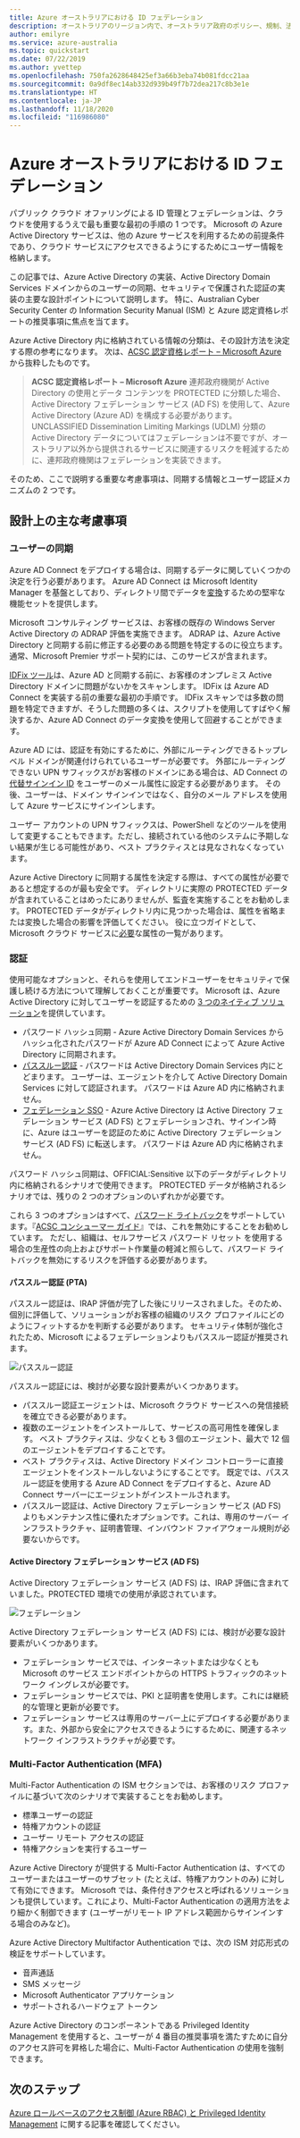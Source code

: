 ```yaml
---
title: Azure オーストラリアにおける ID フェデレーション
description: オーストラリアのリージョン内で、オーストラリア政府のポリシー、規制、法令に固有の要件を満たすように ID フェデレーションを構成するためのガイダンス。
author: emilyre
ms.service: azure-australia
ms.topic: quickstart
ms.date: 07/22/2019
ms.author: yvettep
ms.openlocfilehash: 750fa2628648425ef3a66b3eba74b081fdcc21aa
ms.sourcegitcommit: 0a9df8ec14ab332d939b49f7b72dea217c8b3e1e
ms.translationtype: HT
ms.contentlocale: ja-JP
ms.lasthandoff: 11/18/2020
ms.locfileid: "116986080"
---
```

# <a name="identity-federation-in-azure-australia"></a>Azure オーストラリアにおける ID フェデレーション

パブリック クラウド オファリングによる ID 管理とフェデレーションは、クラウドを使用するうえで最も重要な最初の手順の 1 つです。 Microsoft の Azure Active Directory サービスは、他の Azure サービスを利用するための前提条件であり、クラウド サービスにアクセスできるようにするためにユーザー情報を格納します。

この記事では、Azure Active Directory の実装、Active Directory Domain Services ドメインからのユーザーの同期、セキュリティで保護された認証の実装の主要な設計ポイントについて説明します。 特に、Australian Cyber Security Center の Information Security Manual (ISM) と Azure 認定資格レポートの推奨事項に焦点を当てます。

Azure Active Directory 内に格納されている情報の分類は、その設計方法を決定する際の参考になります。 次は、[ACSC 認定資格レポート – Microsoft Azure](https://aka.ms/au-irap) から抜粋したものです。

>**ACSC 認定資格レポート – Microsoft Azure** 連邦政府機関が Active Directory の使用とデータ コンテンツを PROTECTED に分類した場合、Active Directory フェデレーション サービス (AD FS) を使用して、Azure Active Directory (Azure AD) を構成する必要があります。 UNCLASSIFIED Dissemination Limiting Markings (UDLM) 分類の Active Directory データについてはフェデレーションは不要ですが、オーストラリア以外から提供されるサービスに関連するリスクを軽減するために、連邦政府機関はフェデレーションを実装できます。

そのため、ここで説明する重要な考慮事項は、同期する情報とユーザー認証メカニズムの 2 つです。

## <a name="key-design-considerations"></a>設計上の主な考慮事項

### <a name="user-synchronisation"></a>ユーザーの同期

Azure AD Connect をデプロイする場合は、同期するデータに関していくつかの決定を行う必要があります。 Azure AD Connect は Microsoft Identity Manager を基盤としており、ディレクトリ間でデータを[変換](../active-directory/hybrid/how-to-connect-sync-best-practices-changing-default-configuration.md)するための堅牢な機能セットを提供します。

Microsoft コンサルティング サービスは、お客様の既存の Windows Server Active Directory の ADRAP 評価を実施できます。 ADRAP は、Azure Active Directory と同期する前に修正する必要のある問題を特定するのに役立ちます。 通常、Microsoft Premier サポート契約には、このサービスが含まれます。

[IDFix ツール](/office365/enterprise/install-and-run-idfix)は、Azure AD と同期する前に、お客様のオンプレミス Active Directory ドメインに問題がないかをスキャンします。 IDFix は Azure AD Connect を実装する前の重要な最初の手順です。 IDFix スキャンでは多数の問題を特定できますが、そうした問題の多くは、スクリプトを使用してすばやく解決するか、Azure AD Connect のデータ変換を使用して回避することができます。

Azure AD には、認証を有効にするために、外部にルーティングできるトップレベル ドメインが関連付けられているユーザーが必要です。 外部にルーティングできない UPN サフィックスがお客様のドメインにある場合は、AD Connect の[代替サインイン ID](../active-directory/hybrid/plan-connect-userprincipalname.md) をユーザーのメール属性に設定する必要があります。 その後、ユーザーは、ドメイン サインインではなく、自分のメール アドレスを使用して Azure サービスにサインインします。

ユーザー アカウントの UPN サフィックスは、PowerShell などのツールを使用して変更することもできます。ただし、接続されている他のシステムに予期しない結果が生じる可能性があり、ベスト プラクティスとは見なされなくなっています。

Azure Active Directory に同期する属性を決定する際は、すべての属性が必要であると想定するのが最も安全です。 ディレクトリに実際の PROTECTED データが含まれていることはめったにありませんが、監査を実施することをお勧めします。 PROTECTED データがディレクトリ内に見つかった場合は、属性を省略または変換した場合の影響を評価してください。 役に立つガイドとして、Microsoft クラウド サービスに[必要](../active-directory/hybrid/reference-connect-sync-attributes-synchronized.md)な属性の一覧があります。

### <a name="authentication"></a>認証

使用可能なオプションと、それらを使用してエンドユーザーをセキュリティで保護し続ける方法について理解しておくことが重要です。
Microsoft は、Azure Active Directory に対してユーザーを認証するための [3 つのネイティブ ソリューション](../active-directory/hybrid/plan-connect-user-signin.md)を提供しています。

* パスワード ハッシュ同期 - Azure Active Directory Domain Services からハッシュ化されたパスワードが Azure AD Connect によって Azure Active Directory に同期されます。
* [パススルー認証](../active-directory/hybrid/how-to-connect-pta.md) - パスワードは Active Directory Domain Services 内にとどまります。 ユーザーは、エージェントを介して Active Directory Domain Services に対して認証されます。 パスワードは Azure AD 内に格納されません。
* [フェデレーション SSO](../active-directory/hybrid/how-to-connect-fed-whatis.md) - Azure Active Directory は Active Directory フェデレーション サービス (AD FS) とフェデレーションされ、サインイン時に、Azure はユーザーを認証のために Active Directory フェデレーション サービス (AD FS) に転送します。 パスワードは Azure AD 内に格納されません。

パスワード ハッシュ同期は、OFFICIAL:Sensitive 以下のデータがディレクトリ内に格納されるシナリオで使用できます。 PROTECTED データが格納されるシナリオでは、残りの 2 つのオプションのいずれかが必要です。

これら 3 つのオプションはすべて、[パスワード ライトバック](../active-directory/authentication/concept-sspr-writeback.md)をサポートしています。『[ACSC コンシューマー ガイド](https://aka.ms/au-irap)』では、これを無効にすることをお勧めしています。 ただし、組織は、セルフサービス パスワード リセット を使用する場合の生産性の向上およびサポート作業量の軽減と照らして、パスワード ライトバックを無効にするリスクを評価する必要があります。

#### <a name="pass-through-authentication-pta"></a>パススルー認証 (PTA)

パススルー認証は、IRAP 評価が完了した後にリリースされました。そのため、個別に評価して、ソリューションがお客様の組織のリスク プロファイルにどのようにフィットするかを判断する必要があります。 セキュリティ体制が強化されたため、Microsoft によるフェデレーションよりもパススルー認証が推奨されます。

![パススルー認証](media/pta1.png)

パススルー認証には、検討が必要な設計要素がいくつかあります。

* パススルー認証エージェントは、Microsoft クラウド サービスへの発信接続を確立できる必要があります。
* 複数のエージェントをインストールして、サービスの高可用性を確保します。 ベスト プラクティスは、少なくとも 3 個のエージェント、最大で 12 個のエージェントをデプロイすることです。
* ベスト プラクティスは、Active Directory ドメイン コントローラーに直接エージェントをインストールしないようにすることです。 既定では、パススルー認証を使用する Azure AD Connect をデプロイすると、Azure AD Connect サーバーにエージェントがインストールされます。
* パススルー認証は、Active Directory フェデレーション サービス (AD FS) よりもメンテナンス性に優れたオプションです。これは、専用のサーバー インフラストラクチャ、証明書管理、インバウンド ファイアウォール規則が必要ないからです。

#### <a name="active-directory-federation-services-adfs"></a>Active Directory フェデレーション サービス (AD FS)

Active Directory フェデレーション サービス (AD FS) は、IRAP 評価に含まれていました。PROTECTED 環境での使用が承認されています。

![フェデレーション](media/federated-identity.png)

Active Directory フェデレーション サービス (AD FS) には、検討が必要な設計要素がいくつかあります。

* フェデレーション サービスでは、インターネットまたは少なくとも Microsoft のサービス エンドポイントからの HTTPS トラフィックのネットワーク イングレスが必要です。
* フェデレーション サービスでは、PKI と証明書を使用します。これには継続的な管理と更新が必要です。
* フェデレーション サービスは専用のサーバー上にデプロイする必要があります。また、外部から安全にアクセスできるようにするために、関連するネットワーク インフラストラクチャが必要です。

### <a name="multi-factor-authentication-mfa"></a>Multi-Factor Authentication (MFA)

Multi-Factor Authentication の ISM セクションでは、お客様のリスク プロファイルに基づいて次のシナリオで実装することをお勧めします。

* 標準ユーザーの認証
* 特権アカウントの認証
* ユーザー リモート アクセスの認証
* 特権アクションを実行するユーザー

Azure Active Directory が提供する Multi-Factor Authentication は、すべてのユーザーまたはユーザーのサブセット (たとえば、特権アカウントのみ) に対して有効にできます。 Microsoft では、条件付きアクセスと呼ばれるソリューションも提供しています。これにより、Multi-Factor Authentication の適用方法をより細かく制御できます (ユーザーがリモート IP アドレス範囲からサインインする場合のみなど)。

Azure Active Directory Multifactor Authentication では、次の ISM 対応形式の検証をサポートしています。

* 音声通話
* SMS メッセージ
* Microsoft Authenticator アプリケーション
* サポートされるハードウェア トークン

Azure Active Directory のコンポーネントである Privileged Identity Management を使用すると、ユーザーが 4 番目の推奨事項を満たすために自分のアクセス許可を昇格した場合に、Multi-Factor Authentication の使用を強制できます。

## <a name="next-steps"></a>次のステップ

[Azure ロールベースのアクセス制御 (Azure RBAC) と Privileged Identity Management](role-privileged.md) に関する記事を確認してください。